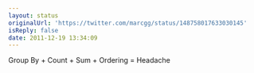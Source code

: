 ```yaml
---
layout: status
originalUrl: 'https://twitter.com/marcgg/status/148758017633030145'
isReply: false
date: 2011-12-19 13:34:09
---
```


Group By + Count + Sum + Ordering = Headache
